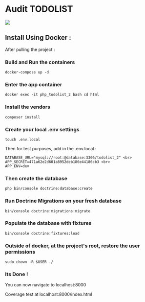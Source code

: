 <h1>Audit TODOLIST</h1>

<a href="https://codeclimate.com/github/ThomasLdev/todoList/maintainability"><img src="https://api.codeclimate.com/v1/badges/9d881c1841aa5ab01b3d/maintainability" /></a>

<h2>Install Using Docker :</h2>
After pulling the project :

<br>
<h3>Build and Run the containers</h3>

```
docker-compose up -d
```

<h3>Enter the app container</h3>

```
docker exec -it php_todolist_2 bash cd html
 ```
 
<h3>Install the vendors</h3>

 ```
composer install
 ```
 
<h3>Create your local .env settings</h3>

 ```
touch .env.local
 ```
 
Then for test purposes, add in the .env.local :

 ```
DATABASE_URL="mysql://root:@database:3306/todolist_2" <br>
APP_SECRET=471a62e2d601a8952deb186e44186cb3 <br>
APP_ENV=dev
 ```
 
<h3>Then create the database</h3>

 ```
php bin/console doctrine:database:create
 ```
 
<h3>Run Doctrine Migrations on your fresh database</h3>

 ```
bin/console doctrine:migrations:migrate
 ```
 
<h3>Populate the database with fixtures</h3>

 ```
bin/console doctrine:fixtures:load
 ```
 
<h3>Outside of docker, at the project's root, restore the user permissions</h3>


 ```
sudo chown -R $USER ./
 ```
 
 <h3>Its Done !</h3>

You can now navigate to localhost:8000

Coverage test at localhost:8000/index.html
